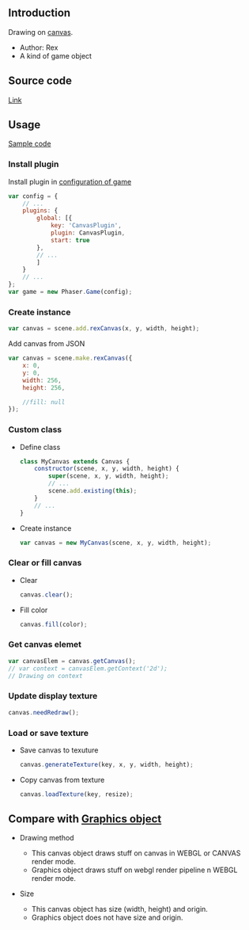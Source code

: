 ## Introduction

Drawing on [canvas](https://www.w3schools.com/html/html5_canvas.asp).

- Author: Rex
- A kind of game object

## Source code

[Link](https://github.com/rexrainbow/phaser3-rex-notes/blob/master/plugins/canvas-plugin.js)

## Usage

[Sample code](https://github.com/rexrainbow/phaser3-rex-notes/tree/master/examples/canvas)

### Install plugin

Install plugin in [configuration of game](game.md#configuration)

```javascript
var config = {
    // ...
    plugins: {
        global: [{
            key: 'CanvasPlugin',
            plugin: CanvasPlugin,
            start: true
        },
        // ...
        ]
    }
    // ...
};
var game = new Phaser.Game(config);
```

### Create instance

```javascript
var canvas = scene.add.rexCanvas(x, y, width, height);
```

Add canvas from JSON

```javascript
var canvas = scene.make.rexCanvas({
    x: 0,
    y: 0,
    width: 256,
    height: 256,

    //fill: null
});
```

### Custom class

- Define class
    ```javascript
    class MyCanvas extends Canvas {
        constructor(scene, x, y, width, height) {
            super(scene, x, y, width, height);
            // ...
            scene.add.existing(this);
        }
        // ...
    }
    ```
- Create instance
    ```javascript
    var canvas = new MyCanvas(scene, x, y, width, height);
    ```

### Clear or fill canvas

- Clear

    ```javascript
    canvas.clear();
    ```

- Fill color

    ```javascript
    canvas.fill(color);
    ```

### Get canvas elemet

```javascript
var canvasElem = canvas.getCanvas();
// var context = canvasElem.getContext('2d');
// Drawing on context
```

### Update display texture

```javascript
canvas.needRedraw();
```

### Load or save texture

- Save canvas to texuture

    ```javascript
    canvas.generateTexture(key, x, y, width, height);
    ```

- Copy canvas from texture

    ```javascript
    canvas.loadTexture(key, resize);
    ```

## Compare with [Graphics object](graphics.md)

 - Drawing method
    - This canvas object draws stuff on canvas in WEBGL or CANVAS render mode.  
    - Graphics object draws stuff on webgl render pipeline n WEBGL render mode.

- Size
    - This canvas object has size (width, height) and origin.  
    - Graphics object does not have size and origin.